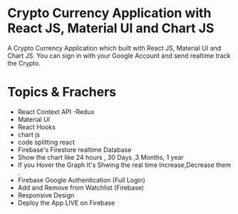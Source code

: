 
# Crypto Currency Application with React JS, Material UI and Chart JS

A Crypto Currency Application which built with React JS, Material UI and Chart JS. You can sign in with your Google Account and send realtime track the Crypto.

# Topics & Frachers

- React Context API -Redux
- Material UI
- React Hooks
- chart js
- code splitting react
- Firebase's Firestore realtime Database
- Show the chart like 24 hours , 30 Days ,3 Months, 1 year
- If you Hover the Graph It's Shwing the real time Increase,Decrease them . 
- Firebase Google Authentication (Full Login)
- Add and Remove from Watchlist (Firebase)
- Responsive Design
- Deploy the App LIVE on Firebase

